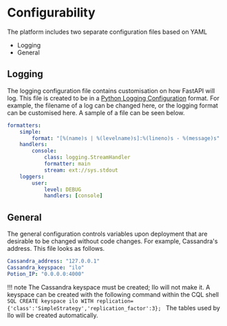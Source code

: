 # Configurability

The platform includes two separate configuration files based on YAML

* Logging
* General

## Logging

The logging configuration file contains customisation on how FastAPI will log. This file is created to be in a <a href="https://docs.python.org/3/library/logging.config.html">Python Logging Configuration</a> format.
For example, the filename of a log can be changed here, or the logging format can be customised here. A sample of a file can be seen below.

```yaml
formatters:
    simple:
        format: "[%(name)s | %(levelname)s]:%(lineno)s - %(message)s"
    handlers:
        console:
            class: logging.StreamHandler
            formatter: main
            stream: ext://sys.stdout
    loggers:
        user:
            level: DEBUG
            handlers: [console]
```

## General

The general configuration controls variables upon deployment that are desirable to be changed without code changes. For example, Cassandra's address. This file looks as follows.

```yaml
Cassandra_address: "127.0.0.1"
Cassandra_keyspace: "ilo"
Potion_IP: "0.0.0.0:4000"
```

!!! note
    The Cassandra keyspace must be created; Ilo will not make it. A keyspace can be created with the following command within the CQL shell
    ```SQL
    CREATE keyspace ilo WITH replication={'class':'SimpleStrategy','replication_factor':3};
    ```
    The tables used by Ilo will be created automatically.